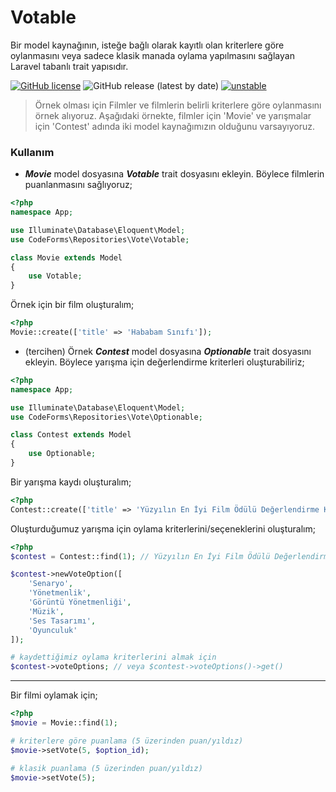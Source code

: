 # Votable
Bir model kaynağının, isteğe bağlı olarak kayıtlı olan kriterlere göre oylanmasını veya sadece klasik manada oylama yapılmasını sağlayan Laravel tabanlı trait yapısıdır.

[![GitHub license](https://img.shields.io/github/license/codeforms/Votable)](https://github.com/codeforms/Votable/blob/master/LICENSE)
![GitHub release (latest by date)](https://img.shields.io/github/v/release/codeforms/Votable)
[![unstable](http://badges.github.io/stability-badges/dist/stable.svg)](https://github.com/codeforms/Votable/releases)

> Örnek olması için Filmler ve filmlerin belirli kriterlere göre oylanmasını örnek alıyoruz. Aşağıdaki örnekte, filmler için 'Movie' ve yarışmalar için 'Contest' adında iki model kaynağımızın olduğunu varsayıyoruz.

### Kullanım
* ***Movie*** model dosyasına ***Votable*** trait dosyasını ekleyin. Böylece filmlerin puanlanmasını sağlıyoruz;
```php
<?php
namespace App;

use Illuminate\Database\Eloquent\Model;
use CodeForms\Repositories\Vote\Votable;

class Movie extends Model
{
    use Votable;
}
```
Örnek için bir film oluşturalım;
```php
<?php
Movie::create(['title' => 'Hababam Sınıfı']);

```
* (tercihen) Örnek ***Contest*** model dosyasına ***Optionable*** trait dosyasını ekleyin. Böylece yarışma için değerlendirme kriterleri oluşturabiliriz;
```php
<?php
namespace App;

use Illuminate\Database\Eloquent\Model;
use CodeForms\Repositories\Vote\Optionable;

class Contest extends Model
{
    use Optionable;
}
```
Bir yarışma kaydı oluşturalım;
```php
<?php
Contest::create(['title' => 'Yüzyılın En İyi Film Ödülü Değerlendirme Kriterleri']);

```
Oluşturduğumuz yarışma için oylama kriterlerini/seçeneklerini oluşturalım;
```php
<?php
$contest = Contest::find(1); // Yüzyılın En İyi Film Ödülü Değerlendirme Kriterleri

$contest->newVoteOption([
    'Senaryo',
    'Yönetmenlik',
    'Görüntü Yönetmenliği',
    'Müzik',
    'Ses Tasarımı',
    'Oyunculuk'
]);

# kaydettiğimiz oylama kriterlerini almak için
$contest->voteOptions; // veya $contest->voteOptions()->get()
```
---
Bir filmi oylamak için;
```php
<?php
$movie = Movie::find(1);

# kriterlere göre puanlama (5 üzerinden puan/yıldız)
$movie->setVote(5, $option_id);

# klasik puanlama (5 üzerinden puan/yıldız)
$movie->setVote(5);
```